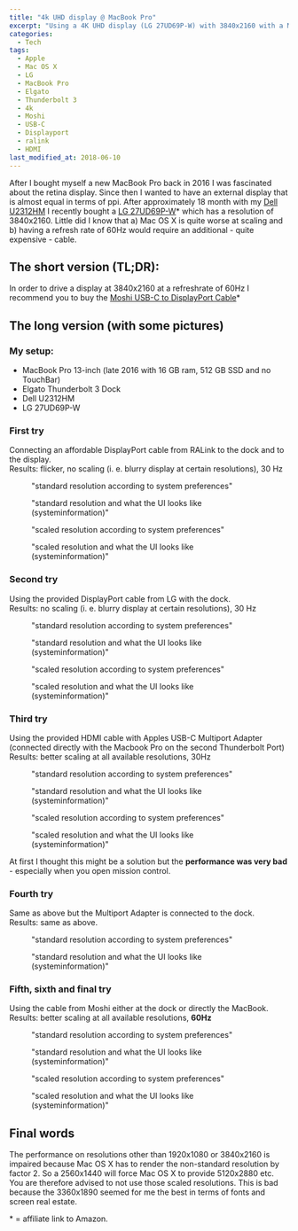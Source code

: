```yaml
---
title: "4k UHD display @ MacBook Pro"
excerpt: "Using a 4K UHD display (LG 27UD69P-W) with 3840x2160 with a Macbook Pro and an Elgato Thunderbolt 3 Dock."
categories:
  - Tech
tags:
  - Apple
  - Mac OS X
  - LG
  - MacBook Pro
  - Elgato
  - Thunderbolt 3
  - 4k
  - Moshi
  - USB-C
  - Displayport
  - ralink
  - HDMI
last_modified_at: 2018-06-10
---
```


After I bought myself a new MacBook Pro back in 2016 I was fascinated about the retina display. Since then I wanted to have an external display that is almost equal in terms of ppi. After approximately 18 month with my [Dell U2312HM](http://www.dell.com/en-us/work/shop/cty/dell-ultrasharp-u2312hm-23-monitor-with-led/spd/dell-u2312h) I recently bought a [LG 27UD69P-W](https://amzn.to/2l7gE1Q)* which has a resolution of 3840x2160. Little did I know that a) Mac OS X is quite worse at scaling and b) having a refresh rate of 60Hz would require an additional - quite expensive - cable.

## The short version (TL;DR):
In order to drive a display at 3840x2160 at a refreshrate of 60Hz I recommend you to buy the [Moshi USB-C to DisplayPort Cable](https://amzn.to/2l3UBZK)*


## The long version (with some pictures)

### My setup:
* MacBook Pro 13-inch (late 2016 with 16 GB ram, 512 GB SSD and no TouchBar)
* Elgato Thunderbolt 3 Dock
* Dell U2312HM
* LG 27UD69P-W

### First try

Connecting an affordable DisplayPort cable from RALink to the dock and to the display.  
Results: flicker, no scaling (i. e. blurry display at certain resolutions), 30 Hz

<figure class="align-center"><a href="/assets/images/4kuhdmbp/combo1_systempreferences_standard.png">
<img src="{{ '/assets/images/4kuhdmbp/combo1_systempreferences_standard_tn.png' | absolute_url }}" alt="">
</a><figcaption>"standard resolution according to system preferences"</figcaption></figure>
<figure class="align-center"><a href="/assets/images/4kuhdmbp/combo1_systeminformation_standard.png">
<img src="{{ '/assets/images/4kuhdmbp/combo1_systeminformation_standard_tn.png' | absolute_url }}" alt="">
</a><figcaption>"standard resolution and what the UI looks like (systeminformation)"</figcaption></figure>
<figure class="align-center"><a href="/assets/images/4kuhdmbp/combo1_systempreferences_scaled.png">
<img src="{{ '/assets/images/4kuhdmbp/combo1_systempreferences_scaled_tn.png' | absolute_url }}" alt="">
</a><figcaption>"scaled resolution according to system preferences"</figcaption></figure>
<figure class="align-center"><a href="/assets/images/4kuhdmbp/combo1_systeminformation_scaled.png">
<img src="{{ '/assets/images/4kuhdmbp/combo1_systeminformation_scaled_tn.png' | absolute_url }}" alt="">
</a><figcaption>"scaled resolution and what the UI looks like (systeminformation)"</figcaption></figure>


### Second try

Using the provided DisplayPort cable from LG with the dock.  
Results: no scaling (i. e. blurry display at certain resolutions), 30 Hz

<figure class="align-center"><a href="/assets/images/4kuhdmbp/combo2_systempreferences_standard.png">
<img src="{{ '/assets/images/4kuhdmbp/combo2_systempreferences_standard_tn.png' | absolute_url }}" alt="">
</a><figcaption>"standard resolution according to system preferences"</figcaption></figure>
<figure class="align-center"><a href="/assets/images/4kuhdmbp/combo2_systeminformation_standard.png">
<img src="{{ '/assets/images/4kuhdmbp/combo2_systeminformation_standard_tn.png' | absolute_url }}" alt="">
</a><figcaption>"standard resolution and what the UI looks like (systeminformation)"</figcaption></figure>
<figure class="align-center"><a href="/assets/images/4kuhdmbp/combo2_systempreferences_scaled.png">
<img src="{{ '/assets/images/4kuhdmbp/combo2_systempreferences_scaled_tn.png' | absolute_url }}" alt="">
</a><figcaption>"scaled resolution according to system preferences"</figcaption></figure>
<figure class="align-center"><a href="/assets/images/4kuhdmbp/combo2_systeminformation_scaled.png">
<img src="{{ '/assets/images/4kuhdmbp/combo2_systeminformation_scaled_tn.png' | absolute_url }}" alt="">
</a><figcaption>"scaled resolution and what the UI looks like (systeminformation)"</figcaption></figure>

### Third try

Using the provided HDMI cable with Apples USB-C Multiport Adapter (connected directly with the Macbook Pro on the second Thunderbolt Port)  
Results: better scaling at all available resolutions, 30Hz

<figure class="align-center"><a href="4kuhdmbp/combo3_systempreferences_standard.png">
<img src="{{ '/assets/images/4kuhdmbp/combo3_systempreferences_standard_tn.png' | absolute_url }}" alt="">
</a><figcaption>"standard resolution according to system preferences"</figcaption></figure>
<figure class="align-center"><a href="4kuhdmbp/combo3_systeminformation_standard.png">
<img src="{{ '/assets/images/4kuhdmbp/combo3_systeminformation_standard_tn.png' | absolute_url }}" alt="">
</a><figcaption>"standard resolution and what the UI looks like (systeminformation)"</figcaption></figure>
<figure class="align-center"><a href="4kuhdmbp/combo3_systempreferences_scaled.png">
<img src="{{ '/assets/images/4kuhdmbp/combo3_systempreferences_scaled_tn.png' | absolute_url }}" alt="">
</a><figcaption>"scaled resolution according to system preferences"</figcaption></figure>
<figure class="align-center"><a href="4kuhdmbp/combo3_systeminformation_scaled.png">
<img src="{{ '/assets/images/4kuhdmbp/combo3_systeminformation_scaled_tn.png' | absolute_url }}" alt="">
</a><figcaption>"scaled resolution and what the UI looks like (systeminformation)"</figcaption></figure>

At first I thought this might be a solution but the **performance was very bad** - especially when you open mission control.

### Fourth try

Same as above but the Multiport Adapter is connected to the dock.  
Results: same as above.

<figure class="align-center"><a href="/assets/images/4kuhdmbp/combo4_systempreferences_standard.png">
<img src="{{ '/assets/images/4kuhdmbp/combo4_systempreferences_standard_tn.png' | absolute_url }}" alt="">
</a><figcaption>"standard resolution according to system preferences"</figcaption></figure>
<figure class="align-center"><a href="/assets/images/4kuhdmbp/combo4_systeminformation_standard.png">
<img src="{{ '/assets/images/4kuhdmbp/combo4_systeminformation_standard_tn.png' | absolute_url }}" alt="">
</a><figcaption>"standard resolution and what the UI looks like (systeminformation)"</figcaption></figure>

### Fifth, sixth and final try

Using the cable from Moshi either at the dock or directly the MacBook.  
Results: better scaling at all available resolutions, **60Hz**

<figure class="align-center"><a href="/assets/images/4kuhdmbp/combo5_systempreferences_standard.png">
<img src="{{ '/assets/images/4kuhdmbp/combo5_systempreferences_standard_tn.png' | absolute_url }}" alt="">
</a><figcaption>"standard resolution according to system preferences"</figcaption></figure>
<figure class="align-center"><a href="/assets/images/4kuhdmbp/combo5_systeminformation_standard.png">
<img src="{{ '/assets/images/4kuhdmbp/combo5_systeminformation_standard_tn.png' | absolute_url }}" alt="">
</a><figcaption>"standard resolution and what the UI looks like (systeminformation)"</figcaption></figure>
<figure class="align-center"><a href="/assets/images/kuhdmbp/combo5_systempreferences_scaled.png">
<img src="{{ '/assets/images/4kuhdmbp/combo5_systempreferences_scaled_tn.png' | absolute_url }}" alt="">
</a><figcaption>"scaled resolution according to system preferences"</figcaption></figure>
<figure class="align-center"><a href="/assets/images/4kuhdmbp/combo5_systeminformation_scaled.png">
<img src="{{ '/assets/images/4kuhdmbp/combo5_systeminformation_scaled_tn.png' | absolute_url }}" alt="">
</a><figcaption>"scaled resolution and what the UI looks like (systeminformation)"</figcaption></figure>


## Final words

The performance on resolutions other than 1920x1080 or 3840x2160 is impaired because Mac OS X has to render the non-standard resolution by factor 2. So a 2560x1440 will force Mac OS X to provide 5120x2880 etc. You are therefore advised to not use those scaled resolutions. This is bad because the 3360x1890 seemed for me the best in terms of fonts and screen real estate.



\* = affiliate link to Amazon.
